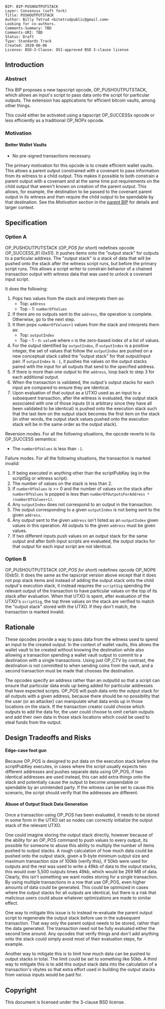 ```
BIP: BIP-PUSHOUTPUTSTACK
Layer: Consensus (soft fork)
Title: PUSHOUTPUTSTACK
Author: Billy Tetrud <bitetrudpublic@gmail.com>
Looking for co-authors.
Comments-Summary: TBD
Comments-URI: TBD
Status: Draft
Type: Standards Track
Created: 2020-06-06
License: BSD-3-Clause: OSI-approved BSD 3-clause license
```

##  Introduction

### Abstract

This BIP proposes a new tapscript opcode, OP_PUSHOUTPUTSTACK, which allows an input's script to pass data onto the script for particular outputs. The extension has applications for efficient bitcoin vaults, among other things. 

This could either be activated using a tapscript OP_SUCCESSx opcode or less efficiently as a traditional OP_NOPx opcode.

### Motivation

#### Better Wallet Vaults

* No pre-signed transactions necessary.

The primary motivation for this opcode is to create efficient wallet vaults. This allows a parent output constrained with a covenant to pass information from its witness to a child output. This makes it possible to both constrain a parent output with a covenant and at the same time put requirements on the child output that weren't known on creation of the parent output. This allows, for example, the destination to be passed to the covenant parent output in its witness and then require the child output to be spendable by that destination. See the *Motivation* section in the [parent BIP](README.md) for details and larger context. 

## Specification

### Option A

OP_PUSHOUTPUTSTACK (*OP_POS for short*) redefines opcode OP_SUCCESS_81 (0x51). It pushes items onto the "output stack" for outputs to a particular address. The "output stack" is a stack of data that will be pushed onto the stack after the witness script runs, but before the primary script runs. This allows a script writer to constrain behavior of a chained transaction output with witness data that was used to unlock a covenant input script.

It does the following:

1. Pops two values from the stack and interprets them as:
   * Top: `address`
   * Top - 1: `numberOfValues`
2. If there are no outputs sent to the `address`, the operation is complete. Otherwise, go to the next step.
3. It then pops `numberOfValues+1` values from the stack and interprets them as:
   * Top: `outputIndex`
   * Top - 1 - n: `valueN` where `n` is the zero-based index of a list of values.
4. For the output identified by `outputIndex`, if `outputIndex` is a positive integer, the set of values that follow the `outputIndex` are pushed on a new conceptual stack called the "output stack" for that output/input pair. If `outputIndex` is `-1`, it pushes the values on the output stacks paired with the input for all outputs that send to the specified address.
5. If there is more than one output to the `address`, loop back to step 3 for each additional output.
6. When the transaction is validated, the output's output stacks for each input are compared to ensure they are identical. 
7. Upon evaluation of that output as a UTXO used as an input to a subsequent transaction, after the witness is evaluated, the output stack associated with one of those inputs (it is arbitrary since they have all been validated to be identical) is pushed onto the execution stack such that the last item on the output stack becomes the first item on the stack (in other words, the output stack values pushed onto the execution stack will be in the same order as the output stack). 

Reversion modes. For all the following situations, the opcode reverts to its OP_SUCCESS semantics:

* The `numberOfValues` is less than `-1`.

Failure modes. For all the following situations, the transaction is marked invalid:

1. If being executed in anything other than the scriptPubKey (eg in the scriptSig or witness script).
2. The number of values on the stack is less than 2.
3. If `numberOfValues` is >= 0 and the number of values on the stack after `numberOfValues` is popped is less than `numberOfOutputsForAddress * (numberOfValues+1)`.
4. Any `outputIndex` does not correspond to an output in the transaction.
5. The output corresponding to a given `outputIndex` is not being sent to the given `address`.
6. Any output sent to the given `address` isn't listed as an `outputIndex` given values in this operation. All outputs to the given `address` must be given values.
7. If two different inputs push values on an output stack for the same output and after both input scripts are evaluated, the output stacks for that output for each input script are not identical.

### Option B

OP_PUSHOUTPUTSTACK (*OP_POS for short*) redefines opcode OP_NOP6 (0xb5). It does the same as the tapscript version above except that it does not pop stack items and instead of adding the output stack onto the child output's execution stack, it instead requires the `scriptSig` spending the relevant output of the transaction to have particular values on the top of its stack after evaluation. When that UTXO is spent, after evaluation of the UTXO's `scriptSig`, the top three values on the stack are verified to match the "output stack" stored with the UTXO. If they don't match, the transaction is marked invalid.

## Rationale

These opcodes provide a way to pass data from the witness used to spend an input to the created output. In the context of wallet vaults, this allows the wallet vault to be created without knowing the destination while also allowing a transaction spending a wallet vault output to commit to a destination with a single transactions. Using just OP_CTV by contrast, the destination is not committed to when sending coins from the vault, and a second transaction must be made that chooses the destination. 

The opcodes specify an address rather than an outputId so that a script can ensure that particular data ends up being added for particular addresses that have expected scripts. OP_POS will push data onto the output stack for all outputs with a given address, because there should be no possibility that the user (or an attacker) can manipulate what data ends up in those locations on the stack. If the transaction creator could choose which outputs to add the data for, the user could choose to omit certain outputs and add their own data in those stack locations which could be used to steal funds from the output.

## Design Tradeoffs and Risks

#### Edge-case foot gun

Because OP_POS is designed to put data on the execution stack before the scriptPubKey executes, in cases where the script usually expects two different addresses and pushes separate data using OP_POS, if two identical addresses are used instead, this can add extra things onto the stack and potentially cause the output to become unspendable or spendable by an unintended party. If the witness can be set to cause this scenario, the script should verify that the addresses are different. 

#### Abuse of Output Stack Data Generation

Once a transaction using OP_POS has been evaluated, it needs to be stored in some form in the UTXO set so nodes can correctly initialize the output stack of the relevant UTXO.

One could imagine storing the output stack directly, however because of the ability for an OP_POS command to push values to every output, its possible for someone to abuse this ability to multiply the number of items pushed to output stacks. A rough calculation of how much data could be pushed onto the output stack, given a 9-byte minimum output size and maximum transaction size of 100kb (verify this), if 50kb were used for outputs and the rest was used to write a 49kb of data to the output stacks, this would over 5,500 outputs times 49kb, which would be 269 MB of data. Clearly, this isn't something we want nodes storing for a single transaction. By using multiple transactions in a row that use OP_POS, even higher amounts of data could be generated. This could be optimized in cases where the output stacks for all outputs are identical, but there is a risk that malicious users could abuse whatever optimizations are made to similar effect. 

One way to mitigate this issue is to instead re-evaluate the parent output script to regenerate the output stack before use in the subsequent transaction. That way only the parent output needs to be stored, rather than the data generated. The transaction need not be fully evaluated either the second time around. Any opcodes that verify things and don't add anything onto the stack could simply avoid most of their evaluation steps, for example. 

Another way to mitigate this is to limit how much data can be pushed to output stacks in total. The limit could be set to something like 50kb. A third way to mitigate this is to add this output stack data into the calculation of a transaction's vbytes so that extra effort used in building the output stacks from various inputs would be paid for. 

## Copyright

This document is licensed under the 3-clause BSD license.